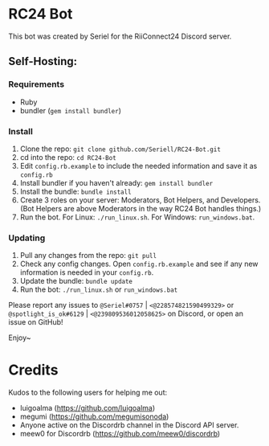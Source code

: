 # RC24 Bot
This bot was created by Seriel for the RiiConnect24 Discord server.

## Self-Hosting:
### Requirements
- Ruby
- bundler (`gem install bundler`)

### Install
1. Clone the repo: `git clone github.com/Seriell/RC24-Bot.git`
2. cd into the repo: `cd RC24-Bot`
3. Edit `config.rb.example` to include the needed information and save it as `config.rb`
4. Install bundler if you haven't already: `gem install bundler`
5. Install the bundle: `bundle install`
6. Create 3 roles on your server: Moderators, Bot Helpers, and Developers.
<br/>(Bot Helpers are above Moderators in the way RC24 Bot handles things.)
7. Run the bot. For Linux: `./run_linux.sh`. For Windows: `run_windows.bat`.

### Updating
1. Pull any changes from the repo: `git pull`
2. Check any config changes. Open `config.rb.example` and see if any new information is needed in your `config.rb`.
3. Update the bundle: `bundle update`
4. Run the bot: `./run_linux.sh` or `run_windows.bat`

Please report any issues to `@Seriel#0757` | `<@228574821590499329>` or `@spotlight_is_ok#6129` | `<@239809536012058625>` on Discord, or open an issue on GitHub!

Enjoy~
<br/>

# Credits

Kudos to the following users for helping me out:

- luigoalma (https://github.com/luigoalma)
- megumi (https://github.com/megumisonoda)
- Anyone active on the Discordrb channel in the Discord API server.
- meew0 for Discordrb (https://github.com/meew0/discordrb)
